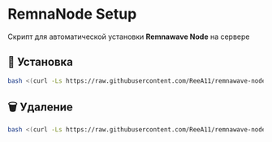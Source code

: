 # RemnaNode Setup

Скрипт для автоматической установки **Remnawave Node** на сервере

## 🚀 Установка

```bash
bash <(curl -Ls https://raw.githubusercontent.com/ReeA11/remnawave-node-setup/refs/heads/master/setup-remnanode.sh)
```

## 🗑 Удаление 
```bash
bash <(curl -Ls https://raw.githubusercontent.com/ReeA11/remnawave-node-setup/refs/heads/master/setup-remnanode.sh)
```